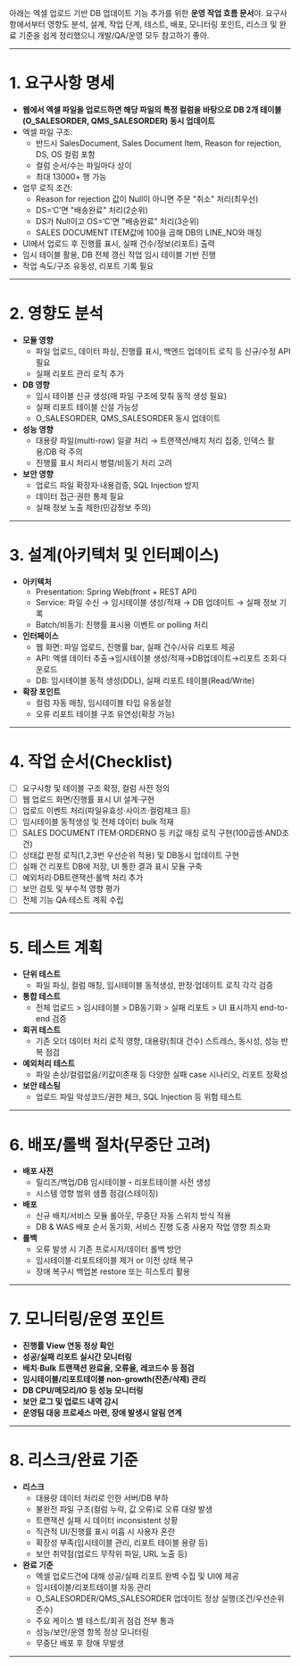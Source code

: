 아래는 엑셀 업로드 기반 DB 업데이트 기능 추가를 위한 **운영 작업 흐름 문서**야. 요구사항에서부터 영향도 분석, 설계, 작업 단계, 테스트, 배포, 모니터링 포인트, 리스크 및 완료 기준을 쉽게 정리했으니 개발/QA/운영 모두 참고하기 좋아.

***

# 1. 요구사항 명세

- **웹에서 엑셀 파일을 업로드하면 해당 파일의 특정 컬럼을 바탕으로 DB 2개 테이블(O_SALESORDER, QMS_SALESORDER) 동시 업데이트** 
- 엑셀 파일 구조:
  - 반드시 SalesDocument, Sales Document Item, Reason for rejection, DS, OS 컬럼 포함
  - 컬럼 순서/수는 파일마다 상이
  - 최대 13000+ 행 가능
- 업무 로직 조건:
  - Reason for rejection 값이 Null이 아니면 주문 "취소" 처리(최우선)
  - DS=‘C’면 "배송완료" 처리(2순위)
  - DS가 Null이고 OS=‘C’면 "배송완료" 처리(3순위)
  - SALES DOCUMENT ITEM값에 100을 곱해 DB의 LINE_NO와 매칭
- UI에서 업로드 후 진행률 표시, 실패 건수/정보(리포트) 출력
- 임시 테이블 활용, DB 전체 갱신 작업 임시 테이블 기반 진행
- 작업 속도/구조 유동성, 리포트 기록 필요 

***

# 2. 영향도 분석

- **모듈 영향**
  - 파일 업로드, 데이터 파싱, 진행률 표시, 백엔드 업데이트 로직 등 신규/수정 API 필요
  - 실패 리포트 관리 로직 추가
- **DB 영향**
  - 임시 테이블 신규 생성(매 파일 구조에 맞춰 동적 생성 필요)
  - 실패 리포트 테이블 신설 가능성
  - O_SALESORDER, QMS_SALESORDER 동시 업데이트
- **성능 영향**
  - 대용량 파일(multi-row) 일괄 처리 → 트랜잭션/배치 처리 집중, 인덱스 활용/DB 락 주의
  - 진행률 표시 처리시 병렬/비동기 처리 고려
- **보안 영향**
  - 업로드 파일 확장자·내용검증, SQL Injection 방지
  - 데이터 접근·권한 통제 필요
  - 실패 정보 노출 제한(민감정보 주의) 

***

# 3. 설계(아키텍처 및 인터페이스)

- **아키텍처**
  - Presentation: Spring Web(front + REST API)
  - Service: 파일 수신 → 임시테이블 생성/적재 → DB 업데이트 → 실패 정보 기록
  - Batch/비동기: 진행률 표시용 이벤트 or polling 처리
- **인터페이스**
  - 웹 화면: 파일 업로드, 진행률 bar, 실패 건수/사유 리포트 제공
  - API: 엑셀 데이터 추출→임시테이블 생성/적재→DB업데이트→리포트 조회·다운로드
  - DB: 임시테이블 동적 생성(DDL), 실패 리포트 테이블(Read/Write)
- **확장 포인트**
  - 컬럼 자동 매칭, 임시테이블 타입 유동설정
  - 오류 리포트 테이블 구조 유연성(확장 가능) 

***

# 4. 작업 순서(Checklist)

- [ ] 요구사항 및 테이블 구조 확정, 컬럼 사전 정의
- [ ] 웹 업로드 화면/진행률 표시 UI 설계·구현
- [ ] 업로드 이벤트 처리(파일유효성·사이즈·컬럼체크 등)
- [ ] 임시테이블 동적생성 및 전체 데이터 bulk 적재
- [ ] SALES DOCUMENT ITEM·ORDERNO 등 키값 매칭 로직 구현(100곱셈·AND조건)
- [ ] 상태값 판정 로직(1,2,3번 우선순위 적용) 및 DB동시 업데이트 구현
- [ ] 실패 건 리포트 DB에 저장, UI 통한 결과 표시 모듈 구축
- [ ] 예외처리·DB트랜잭션·롤백 처리 추가
- [ ] 보안 검토 및 부수적 영향 평가
- [ ] 전체 기능 QA·테스트 계획 수립 

***

# 5. 테스트 계획

- **단위 테스트**
  - 파일 파싱, 컬럼 매칭, 임시테이블 동적생성, 판정·업데이트 로직 각각 검증
- **통합 테스트**
  - 전체 업로드 > 임시테이블 > DB동기화 > 실패 리포트 > UI 표시까지 end-to-end 검증
- **회귀 테스트**
  - 기존 오더 데이터 처리 로직 영향, 대용량(최대 건수) 스트레스, 동시성, 성능 반복 점검
- **예외처리 테스트**
  - 파일 손상/컬럼없음/키값미존재 등 다양한 실패 case 시나리오, 리포트 정확성
- **보안 테스팅**
  - 업로드 파일 악성코드/권한 체크, SQL Injection 등 위험 테스트 

***

# 6. 배포/롤백 절차(무중단 고려)

- **배포 사전**
  - 릴리즈/백업/DB 임시테이블・리포트테이블 사전 생성
  - 시스템 영향 범위 샘플 점검(스테이징)
- **배포**
  - 신규 배치/서비스 모듈 롤아웃, 무중단 자동 스위치 방식 적용
  - DB & WAS 배포 순서 동기화, 서비스 진행 도중 사용자 작업 영향 최소화
- **롤백**
  - 오류 발생 시 기존 프로시저/데이터 롤백 방안
  - 임시테이블·리포트테이블 제거 or 이전 상태 복구
  - 장애 복구시 백업본 restore 또는 히스토리 활용 

***

# 7. 모니터링/운영 포인트

- **진행률 View 연동 정상 확인**
- **성공/실패 리포트 실시간 모니터링**
- **배치·Bulk 트랜잭션 완료율, 오류율, 레코드수 등 점검**
- **임시테이블/리포트테이블 non-growth(잔존/삭제) 관리**
- **DB CPU/메모리/IO 등 성능 모니터링**
- **보안 로그 및 업로드 내역 감시**
- **운영팀 대응 프로세스 마련, 장애 발생시 알림 연계** 

***

# 8. 리스크/완료 기준

- **리스크**
  - 대용량 데이터 처리로 인한 서버/DB 부하
  - 불완전 파일 구조(컬럼 누락, 값 오류)로 오류 대량 발생
  - 트랜잭션 실패 시 데이터 inconsistent 상황
  - 직관적 UI/진행률 표시 미흡 시 사용자 혼란
  - 확장성 부족(임시테이블 관리, 리포트 테이블 용량 등)
  - 보안 취약점(업로드 무작위 파일, URL 노출 등) 
- **완료 기준**
  - 엑셀 업로드건에 대해 성공/실패 리포트 완벽 수집 및 UI에 제공
  - 임시테이블/리포트테이블 자동 관리
  - O_SALESORDER/QMS_SALESORDER 업데이트 정상 실행(조건/우선순위 준수)
  - 주요 케이스 별 테스트/회귀 점검 전부 통과
  - 성능/보안/운영 항목 정상 모니터링
  - 무중단 배포 후 장애 무발생 

---